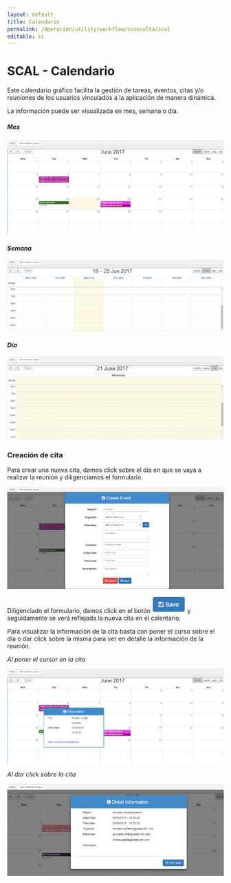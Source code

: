 ```yaml
---
layout: default
title: Calendario
permalink: /Operacion/utility/workflow/sconsulta/scal
editable: si
---
```


# SCAL - Calendario

Este calendario gráfico facilita la gestión de tareas, eventos, citas y/o reuniones de los usuarios vinculados a la aplicación de manera dinámica.  


La información puede ser visualizada en mes, semana o día.  

##### **_Mes_**

![](scal.png)

#### **_Semana_**

![](scal1.png)

#### **_Día_**

![](scal2.png)

### Creación de cita

Para crear una nueva cita, damos click sobre el día en que se vaya a realizar la reunión y diligenciamos el formulario.  

![](scal3.png)

Diligenciado el formulario, damos click en el botón ![](scal4.png) y seguidamente se verá reflejada la nueva cita en el calentario.  

Para visualizar la información de la cita basta con poner el curso sobre el día o dar click sobre la misma para ver en detalle la información de la reunión.  

_Al poner el cursor en la cita_

![](scal5.png)

_Al dar click sobre la cita_

![](scal6.png)



